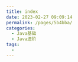 ```yaml
---
title: index
date: 2023-02-27 09:09:14
permalink: /pages/5b4bba/
categories:
  - Java基础
  - Java进阶
tags:
  - 
---
```

